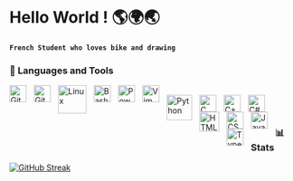 # Hello World ! 🌎🌍🌏

**`French Student who loves bike and drawing`**

### 🧰 Languages and Tools
<img align="left" alt="Git" width="30px" style="padding-right:10px;" src="https://upload.wikimedia.org/wikipedia/commons/thumb/3/3f/Git_icon.svg/1024px-Git_icon.svg.png" />
<img align="left" alt="GitHub" width="30px" style="padding-right:10px;" src="https://github.githubassets.com/assets/GitHub-Mark-ea2971cee799.png" />
<img align="left" alt="Linux" width="50px" style="padding-right:10px;" src="https://www.logo.wine/a/logo/Linux/Linux-Logo.wine.svg" />
<img align="left" alt="Bash" width="30px" style="padding-right:10px;" src="https://upload.wikimedia.org/wikipedia/commons/thumb/4/4b/Bash_Logo_Colored.svg/512px-Bash_Logo_Colored.svg.png?20180723054350" />
<img align="left" alt="Powershell" width="30px" style="padding-right:10px;" src="https://www.gorelo.io/wp-content/uploads/2021/08/powershelllogo-e1629891081735.png" />
<img align="left" alt="Vim" width="30px" style="padding-right:10px;" src="https://upload.wikimedia.org/wikipedia/commons/thumb/9/9f/Vimlogo.svg/1022px-Vimlogo.svg.png" />
<br />
<img align="left" alt="Python" width="45px" style="padding-right:10px;" src="https://www.svgrepo.com/show/376344/python.svg" />
<img align="left" alt="C" width="30px" style="padding-right:10px;" src="https://upload.wikimedia.org/wikipedia/commons/thumb/1/18/C_Programming_Language.svg/695px-C_Programming_Language.svg.png" />
<img align="left" alt="C++" width="30px" style="padding-right:10px;" src="https://upload.wikimedia.org/wikipedia/commons/thumb/1/18/ISO_C%2B%2B_Logo.svg/1822px-ISO_C%2B%2B_Logo.svg.png" />
<img align="left" alt="C#" width="30px" style="padding-right:10px;" src="https://upload.wikimedia.org/wikipedia/commons/thumb/b/bd/Logo_C_sharp.svg/1200px-Logo_C_sharp.svg.png" />
<img align="left" alt="HTML" width="35px" style="padding-right:10px;" src="https://icon-library.com/images/html5-icon/html5-icon-13.jpg" />
<img align="left" alt="CSS" width="30px" style="padding-right:10px;" src="https://upload.wikimedia.org/wikipedia/commons/thumb/6/62/CSS3_logo.svg/2048px-CSS3_logo.svg.png" />
<img align="left" alt="JavaScript" width="30px" style="padding-right:10px;" src="https://upload.wikimedia.org/wikipedia/commons/thumb/9/99/Unofficial_JavaScript_logo_2.svg/1024px-Unofficial_JavaScript_logo_2.svg.png" />
<img align="left" alt="TypeScript" width="30px" style="padding-right:10px;" src="https://cdn.worldvectorlogo.com/logos/typescript.svg" />
<br />

#

### 📊 Stats

<!-- ![KoganeShiro's GitHub stats](https://github-readme-stats.vercel.app/api?username=KoganeShiro&show_icons=true&theme=radical) -->

[![GitHub Streak](https://streak-stats.demolab.com?user=KoganeShiro&theme=shadow-blue&date_format=M%20j%5B%2C%20Y%5D&card_width=738)](https://git.io/streak-stats)

#
